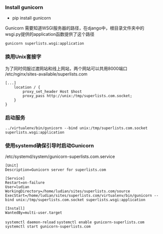 ### Install gunicorn
* pip install gunicorn

Gunicorn 需要知道WSGI服务器的路径，在django中，根目录文件夹中的wsgi.py提供的application函数提供了这个路径

`gunicorn superlists.wsgi:application`

### 换用Unix套接字
为了同时伺服过渡网站和线上网站，两个网站可以共用8000端口
/etc/nginx/sites-available/superlists.com
```
[...]
    location / {
        proxy_set_header Host $host
        proxy_pass http://unix:/tmp/superlists.com.socket;
    }
}
```

### 启动服务

`../virtualenv/bin/gunicorn --bind unix:/tmp/superlists.com.socket superlists.wsgi:application`

### 使用systemd确保引导时启动Gunicorn

/etc/systemd/system/gunicorn-superlists.com.service
```
[Unit]
Description=Gunicorn server for superlists.com

[Service]
Restart=on-failure
User=ludian
WorkingDirectory=/home/ludian/sites/superlists.com/source
ExecStart=/home/ludian/sites/superlists.com/virtualenv/bin/gunicorn --bind unix:/tmp/superlists.com.socket superlists.wsgi:application

[Install]
WantedBy=multi-user.target
```

`systemctl daemon-reload`
`systemctl enable gunicorn-superlists.com`
`systemctl start gunicorn-superlists.com`